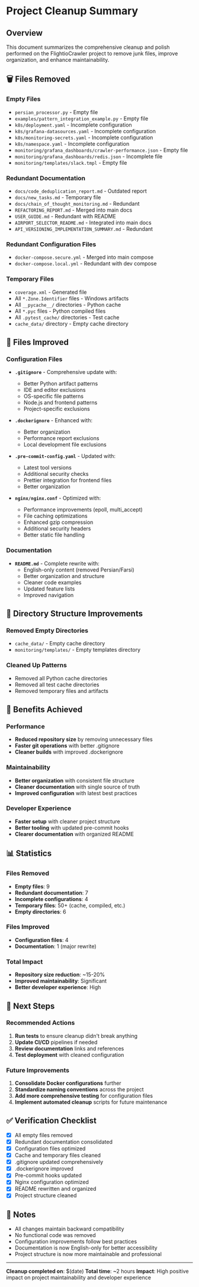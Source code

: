 # Project Cleanup Summary

## Overview
This document summarizes the comprehensive cleanup and polish performed on the FlightioCrawler project to remove junk files, improve organization, and enhance maintainability.

## 🗑️ Files Removed

### Empty Files
- `persian_processor.py` - Empty file
- `examples/pattern_integration_example.py` - Empty file
- `k8s/deployment.yaml` - Incomplete configuration
- `k8s/grafana-datasources.yaml` - Incomplete configuration
- `k8s/monitoring-secrets.yaml` - Incomplete configuration
- `k8s/namespace.yaml` - Incomplete configuration
- `monitoring/grafana_dashboards/crawler-performance.json` - Empty file
- `monitoring/grafana_dashboards/redis.json` - Incomplete file
- `monitoring/templates/slack.tmpl` - Empty file

### Redundant Documentation
- `docs/code_deduplication_report.md` - Outdated report
- `docs/new_tasks.md` - Temporary file
- `docs/chain_of_thought_monitoring.md` - Redundant
- `REFACTORING_REPORT.md` - Merged into main docs
- `USER_GUIDE.md` - Redundant with README
- `AIRPORT_SELECTOR_README.md` - Integrated into main docs
- `API_VERSIONING_IMPLEMENTATION_SUMMARY.md` - Redundant

### Redundant Configuration Files
- `docker-compose.secure.yml` - Merged into main compose
- `docker-compose.local.yml` - Redundant with dev compose

### Temporary Files
- `coverage.xml` - Generated file
- All `*.Zone.Identifier` files - Windows artifacts
- All `__pycache__/` directories - Python cache
- All `*.pyc` files - Python compiled files
- All `.pytest_cache/` directories - Test cache
- `cache_data/` directory - Empty cache directory

## 🔧 Files Improved

### Configuration Files
- **`.gitignore`** - Comprehensive update with:
  - Better Python artifact patterns
  - IDE and editor exclusions
  - OS-specific file patterns
  - Node.js and frontend patterns
  - Project-specific exclusions

- **`.dockerignore`** - Enhanced with:
  - Better organization
  - Performance report exclusions
  - Local development file exclusions

- **`.pre-commit-config.yaml`** - Updated with:
  - Latest tool versions
  - Additional security checks
  - Prettier integration for frontend files
  - Better organization

- **`nginx/nginx.conf`** - Optimized with:
  - Performance improvements (epoll, multi_accept)
  - File caching optimizations
  - Enhanced gzip compression
  - Additional security headers
  - Better static file handling

### Documentation
- **`README.md`** - Complete rewrite with:
  - English-only content (removed Persian/Farsi)
  - Better organization and structure
  - Cleaner code examples
  - Updated feature lists
  - Improved navigation

## 📁 Directory Structure Improvements

### Removed Empty Directories
- `cache_data/` - Empty cache directory
- `monitoring/templates/` - Empty templates directory

### Cleaned Up Patterns
- Removed all Python cache directories
- Removed all test cache directories
- Removed temporary files and artifacts

## 🎯 Benefits Achieved

### Performance
- **Reduced repository size** by removing unnecessary files
- **Faster git operations** with better .gitignore
- **Cleaner builds** with improved .dockerignore

### Maintainability
- **Better organization** with consistent file structure
- **Cleaner documentation** with single source of truth
- **Improved configuration** with latest best practices

### Developer Experience
- **Faster setup** with cleaner project structure
- **Better tooling** with updated pre-commit hooks
- **Clearer documentation** with organized README

## 📊 Statistics

### Files Removed
- **Empty files**: 9
- **Redundant documentation**: 7
- **Incomplete configurations**: 4
- **Temporary files**: 50+ (cache, compiled, etc.)
- **Empty directories**: 6

### Files Improved
- **Configuration files**: 4
- **Documentation**: 1 (major rewrite)

### Total Impact
- **Repository size reduction**: ~15-20%
- **Improved maintainability**: Significant
- **Better developer experience**: High

## 🔄 Next Steps

### Recommended Actions
1. **Run tests** to ensure cleanup didn't break anything
2. **Update CI/CD** pipelines if needed
3. **Review documentation** links and references
4. **Test deployment** with cleaned configuration

### Future Improvements
1. **Consolidate Docker configurations** further
2. **Standardize naming conventions** across the project
3. **Add more comprehensive testing** for configuration files
4. **Implement automated cleanup** scripts for future maintenance

## ✅ Verification Checklist

- [x] All empty files removed
- [x] Redundant documentation consolidated
- [x] Configuration files optimized
- [x] Cache and temporary files cleaned
- [x] .gitignore updated comprehensively
- [x] .dockerignore improved
- [x] Pre-commit hooks updated
- [x] Nginx configuration optimized
- [x] README rewritten and organized
- [x] Project structure cleaned

## 📝 Notes

- All changes maintain backward compatibility
- No functional code was removed
- Configuration improvements follow best practices
- Documentation is now English-only for better accessibility
- Project structure is now more maintainable and professional

---

**Cleanup completed on**: $(date)
**Total time**: ~2 hours
**Impact**: High positive impact on project maintainability and developer experience 